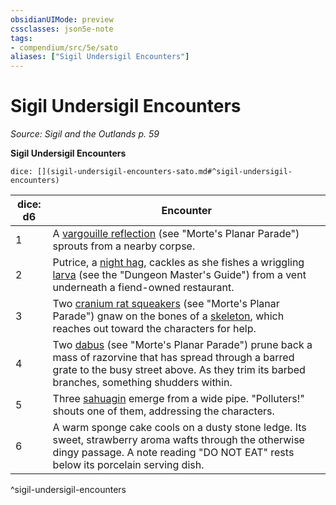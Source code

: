 ```yaml
---
obsidianUIMode: preview
cssclasses: json5e-note
tags:
- compendium/src/5e/sato
aliases: ["Sigil Undersigil Encounters"]
---
```

# Sigil Undersigil Encounters
*Source: Sigil and the Outlands p. 59* 

**Sigil Undersigil Encounters**

`dice: [](sigil-undersigil-encounters-sato.md#^sigil-undersigil-encounters)`

| dice: d6 | Encounter |
|----------|-----------|
| 1 | A [vargouille reflection](2-Mechanics/CLI/bestiary/fiend/vargouille-reflection-mpp.md) (see "Morte's Planar Parade") sprouts from a nearby corpse. |
| 2 | Putrice, a [night hag](2-Mechanics/CLI/bestiary/fiend/night-hag.md), cackles as she fishes a wriggling [larva](2-Mechanics/CLI/bestiary/fiend/larva-dmg.md) (see the "Dungeon Master's Guide") from a vent underneath a fiend-owned restaurant. |
| 3 | Two [cranium rat squeakers](2-Mechanics/CLI/bestiary/aberration/cranium-rat-squeaker-mpp.md) (see "Morte's Planar Parade") gnaw on the bones of a [skeleton](2-Mechanics/CLI/bestiary/undead/skeleton.md), which reaches out toward the characters for help. |
| 4 | Two [dabus](2-Mechanics/CLI/bestiary/celestial/dabus-mpp.md) (see "Morte's Planar Parade") prune back a mass of razorvine that has spread through a barred grate to the busy street above. As they trim its barbed branches, something shudders within. |
| 5 | Three [sahuagin](2-Mechanics/CLI/bestiary/humanoid/sahuagin.md) emerge from a wide pipe. "Polluters!" shouts one of them, addressing the characters. |
| 6 | A warm sponge cake cools on a dusty stone ledge. Its sweet, strawberry aroma wafts through the otherwise dingy passage. A note reading "DO NOT EAT" rests below its porcelain serving dish. |
^sigil-undersigil-encounters